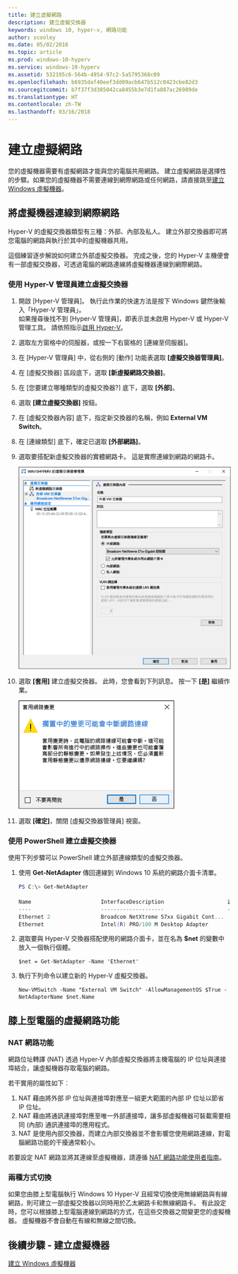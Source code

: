 ```yaml
---
title: 建立虛擬網路
description: 建立虛擬交換器
keywords: windows 10, hyper-v, 網路功能
author: scooley
ms.date: 05/02/2016
ms.topic: article
ms.prod: windows-10-hyperv
ms.service: windows-10-hyperv
ms.assetid: 532195c6-564b-4954-97c2-5a5795368c09
ms.openlocfilehash: b6935daf40eef3dd09acb647b512c0423cbe82d3
ms.sourcegitcommit: b7f37f3d385042ca8455b3e7d1fa887ac26989de
ms.translationtype: HT
ms.contentlocale: zh-TW
ms.lasthandoff: 03/16/2018
---
```

# <a name="create-a-virtual-network"></a>建立虛擬網路

您的虛擬機器需要有虛擬網路才能與您的電腦共用網路。  建立虛擬網路是選擇性的步驟。如果您的虛擬機器不需要連線到網際網路或任何網路，請直接跳至[建立 Windows 虛擬機器](create-virtual-machine.md)。


## <a name="connect-virtual-machines-to-the-internet"></a>將虛擬機器連線到網際網路

Hyper-V 的虛擬交換器類型有三種：外部、內部及私人。 建立外部交換器即可將您電腦的網路與執行於其中的虛擬機器共用。

這個練習逐步解說如何建立外部虛擬交換器。 完成之後，您的 Hyper-V 主機便會有一部虛擬交換器，可透過電腦的網路連線將虛擬機器連線到網際網路。 

### <a name="create-a-virtual-switch-with-hyper-v-manager"></a>使用 Hyper-V 管理員建立虛擬交換器

1. 開啟 \[Hyper-V 管理員\]。  執行此作業的快速方法是按下 Windows 鍵然後輸入「Hyper-V 管理員」。  
如果搜尋後找不到 \[Hyper-V 管理員\]，即表示並未啟用 Hyper-V 或 Hyper-V 管理工具。  請依照指示[啟用 Hyper-V](enable-hyper-v.md)。

2. 選取左方窗格中的伺服器，或按一下右窗格的 \[連線至伺服器\]。

3. 在 \[Hyper-V 管理員\] 中，從右側的 \[動作\] 功能表選取 **\[虛擬交換器管理員\]**。 

4. 在 \[虛擬交換器\] 區段底下，選取 **\[新虛擬網路交換器\]**。

5. 在 \[您要建立哪種類型的虛擬交換器?\] 底下，選取 **\[外部\]**。

6. 選取 **\[建立虛擬交換器\]** 按鈕。

7. 在 \[虛擬交換器內容\] 底下，指定新交換器的名稱，例如 **External VM Switch**。

8. 在 \[連線類型\] 底下，確定已選取 **\[外部網路\]**。

9. 選取要搭配新虛擬交換器的實體網路卡。 這是實際連線到網路的網路卡。  

    ![](media/newSwitch_upd.png)

10. 選取 **\[套用\]** 建立虛擬交換器。 此時，您會看到下列訊息。 按一下 **\[是\]** 繼續作業。

    ![](media/pen_changes_upd.png)  

11. 選取 **\[確定\]**，關閉 \[虛擬交換器管理員\] 視窗。


### <a name="create-a-virtual-switch-with-powershell"></a>使用 PowerShell 建立虛擬交換器

使用下列步驟可以 PowerShell 建立外部連線類型的虛擬交換器。 

1. 使用 **Get-NetAdapter** 傳回連線到 Windows 10 系統的網路介面卡清單。

    ```powershell
    PS C:\> Get-NetAdapter

    Name                      InterfaceDescription                    ifIndex Status       MacAddress             LinkSpeed
    ----                      --------------------                    ------- ------       ----------             ---------
    Ethernet 2                Broadcom NetXtreme 57xx Gigabit Cont...       5 Up           BC-30-5B-A8-C1-7F         1 Gbps
    Ethernet                  Intel(R) PRO/100 M Desktop Adapter            3 Up           00-0E-0C-A8-DC-31        10 Mbps  
    ```

2. 選取要與 Hyper-V 交換器搭配使用的網路介面卡，並在名為 **$net** 的變數中放入一個執行個體。

    ```
    $net = Get-NetAdapter -Name 'Ethernet'
    ```

3. 執行下列命令以建立新的 Hyper-V 虛擬交換器。

    ```
    New-VMSwitch -Name "External VM Switch" -AllowManagementOS $True -NetAdapterName $net.Name
    ```

## <a name="virtual-networking-on-a-laptop"></a>膝上型電腦的虛擬網路功能

### <a name="nat-networking"></a>NAT 網路功能
網路位址轉譯 (NAT) 透過 Hyper-V 內部虛擬交換器將主機電腦的 IP 位址與連接埠結合，讓虛擬機器存取電腦的網路。

若干實用的屬性如下︰
1. NAT 藉由將外部 IP 位址與連接埠對應至一組更大範圍的內部 IP 位址以節省 IP 位址。 
2. NAT 藉由將通訊連接埠對應至唯一外部連接埠，讓多部虛擬機器可裝載需要相同 (內部) 通訊連接埠的應用程式。
3. NAT 是使用內部交換器，而建立內部交換器並不會影響您使用網路連線，對電腦網路功能的干擾通常較小。

若要設定 NAT 網路並將其連線至虛擬機器，請遵循 [NAT 網路功能使用者指南](../user-guide/setup-nat-network.md)。

### <a name="the-two-switch-approach"></a>兩種方式切換
如果您由膝上型電腦執行 Windows 10 Hyper-V 且經常切換使用無線網路與有線網路，則可建立一部虛擬交換器以同時用於乙太網路卡和無線網路卡。 有此設定時，您可以根據膝上型電腦連線到網路的方式，在這些交換器之間變更您的虛擬機器。 虛擬機器不會自動在有線和無線之間切換。


## <a name="next-step---create-a-virtual-machine"></a>後續步驟 - 建立虛擬機器
[建立 Windows 虛擬機器](create-virtual-machine.md)
